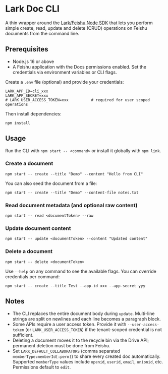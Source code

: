 # Lark Doc CLI

A thin wrapper around the [Lark/Feishu Node SDK](https://github.com/larksuite/node-sdk) that lets you perform simple create, read, update and delete (CRUD) operations on Feishu documents from the command line.

## Prerequisites

- Node.js 16 or above
- A Feishu application with the Docs permissions enabled. Set the credentials via environment variables or CLI flags.

Create a `.env` file (optional) and provide your credentials:

```
LARK_APP_ID=cli_xxx
LARK_APP_SECRET=xxx
# LARK_USER_ACCESS_TOKEN=xxx          # required for user scoped operations
```

Then install dependencies:

```
npm install
```

## Usage

Run the CLI with `npm start -- <command>` or install it globally with `npm link`.

### Create a document

```
npm start -- create --title "Demo" --content "Hello from CLI"
```

You can also seed the document from a file:

```
npm start -- create --title "Demo" --content-file notes.txt
```

### Read document metadata (and optional raw content)

```
npm start -- read <documentToken> --raw
```

### Update document content

```
npm start -- update <documentToken> --content "Updated content"
```

### Delete a document

```
npm start -- delete <documentToken>
```

Use `--help` on any command to see the available flags. You can override credentials per command:

```
npm start -- create --title Test --app-id xxx --app-secret yyy
```

## Notes

- The CLI replaces the entire document body during `update`. Multi-line strings are split on newlines and each line becomes a paragraph block.
- Some APIs require a user access token. Provide it with `--user-access-token` (or `LARK_USER_ACCESS_TOKEN`) if the tenant-scoped credential is not sufficient.
- Deleting a document moves it to the recycle bin via the Drive API; permanent deletion must be done from Feishu.
- Set `LARK_DEFAULT_COLLABORATORS` (comma separated `memberType:memberId[:perm]`) to share every created doc automatically. Supported `memberType` values include `openid`, `userid`, `email`, `unionid`, etc. Permissions default to `edit`.
